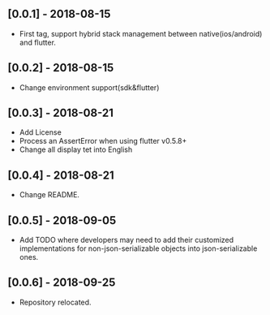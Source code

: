 ## [0.0.1] - 2018-08-15

* First tag, support hybrid stack management between native(ios/android) and flutter.

## [0.0.2] - 2018-08-15

* Change environment support(sdk&flutter)

## [0.0.3] - 2018-08-21

* Add License
* Process an AssertError when using flutter v0.5.8+
* Change all display tet into English

## [0.0.4] - 2018-08-21
* Change README.

## [0.0.5] - 2018-09-05
* Add TODO where developers may need to add their customized implementations for non-json-serializable objects into json-serializable ones.

## [0.0.6] - 2018-09-25
* Repository relocated.
